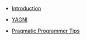 * [Introduction](/README.md)

* [YAGNI](docs/yagni.md)

* [Pragmatic Programmer Tips](docs/pragmaticprogrammertips.md)
